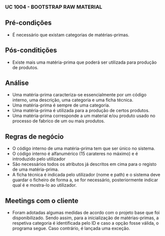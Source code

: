 ### UC 1004 - BOOTSTRAP RAW MATERIAL ###

## Pré-condições ##

* É necessário que existam categorias de matérias-primas.

## Pós-conditições ##

* Existe mais uma matéria-prima que poderá ser utilizada para produção de produtos.

## Análise ##

* Uma matéria-prima caracteriza-se essencialmente por um código interno, uma descrição, uma categoria e uma ficha técnica.
* Uma matéria-prima é sempre de uma categoria.
* Uma matéria-prima é utilizada para a produção de certos produtos.
* Uma matéria-prima corresponde a um material e/ou produto usado no processo de fabrico de um ou mais produtos.

## Regras de negócio ##

* O código interno de uma matéria-prima tem que ser único no sistema.
* O código interno é alfanumérico (15 carateres no máximo) e é introduzido pelo utilizador
* São necessários todos os atributos já descritos em cima para o registo de uma matéria-prima.
* A ficha técnica é indicada pelo utilizador (nome e path) e o sistema deve guardar o ficheiro de forma a, se for necessário, posteriormente indicar qual é e mostra-lo ao utilizador.

## Meetings com o cliente ##

* Foram adotadas algumas medidas de acordo com o projeto base que foi disponibilizado. Sendo assim, para a inicialização de matérias-primas, a respetiva categoria é identificada pelo ID e caso a opção fosse válida, o programa segue. Caso contrário, é lançada uma exceção.
